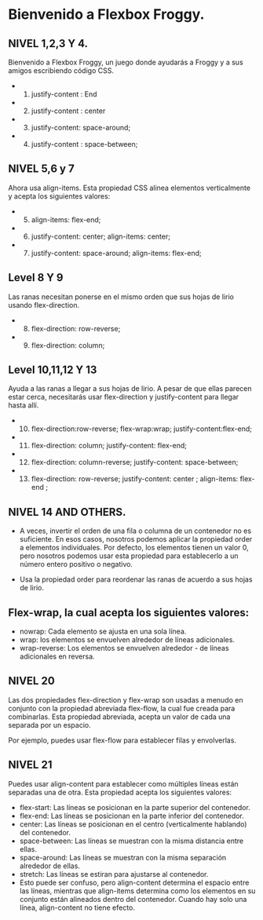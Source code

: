 # Bienvenido a Flexbox Froggy.

## NIVEL 1,2,3 Y 4.

Bienvenido a Flexbox Froggy, un juego donde ayudarás a Froggy y a sus amigos escribiendo código CSS.

- 1. justify-content : End
- 2. justify-content : center
- 3. justify-content: space-around;
- 4. justify-content : space-between;


## NIVEL 5,6 y 7

Ahora usa align-items. Esta propiedad CSS alinea elementos verticalmente y acepta los siguientes valores:

- 5. align-items: flex-end;
- 6. justify-content: center;
  align-items: center;
- 7. justify-content: space-around;
  align-items: flex-end;


## Level 8 Y 9

Las ranas necesitan ponerse en el mismo orden que sus hojas de lirio usando flex-direction.

- 8. flex-direction: row-reverse;
- 9. flex-direction: column;

## Level 10,11,12 Y 13

Ayuda a las ranas a llegar a sus hojas de lirio. A pesar de que ellas parecen estar cerca, necesitarás usar flex-direction y justify-content para llegar hasta allí.

- 10. flex-direction:row-reverse;
  flex-wrap:wrap;
  justify-content:flex-end;
- 11. flex-direction: column;
  justify-content: flex-end;
- 12. flex-direction: column-reverse;
  justify-content: space-between;
- 13. flex-direction: row-reverse;
  justify-content: center ;
  align-items: flex-end ;


## NIVEL 14 AND OTHERS.

- A veces, invertir el orden de una fila o columna de un contenedor no es suficiente. En esos casos, nosotros podemos aplicar la propiedad order a elementos individuales. Por defecto, los elementos tienen un valor 0, pero nosotros podemos usar esta propiedad para establecerlo a un número entero positivo o negativo.

- Usa la propiedad order para reordenar las ranas de acuerdo a sus hojas de lirio.

## Flex-wrap, la cual acepta los siguientes valores:

- nowrap: Cada elemento se ajusta en una sola línea.
- wrap: los elementos se envuelven alrededor de líneas adicionales.
- wrap-reverse: Los elementos se envuelven alrededor - de líneas adicionales en reversa.


## NIVEL 20

Las dos propiedades flex-direction y flex-wrap son usadas a menudo en conjunto con la propiedad abreviada flex-flow, la cual fue creada para combinarlas. Esta propiedad abreviada, acepta un valor de cada una separada por un espacio.

Por ejemplo, puedes usar flex-flow para establecer filas y envolverlas.

## NIVEL 21

Puedes usar align-content para establecer como múltiples líneas están separadas una de otra. Esta propiedad acepta los siguientes valores:

- flex-start: Las líneas se posicionan en la parte superior del contenedor.
- flex-end: Las líneas se posicionan en la parte inferior del contenedor.
- center: Las líneas se posicionan en el centro (verticalmente hablando) del contenedor.
- space-between: Las líneas se muestran con la misma distancia entre ellas.
- space-around: Las líneas se muestran con la misma separación alrededor de ellas.
- stretch: Las líneas se estiran para ajustarse al contenedor.
- Esto puede ser confuso, pero align-content determina el espacio entre las líneas, mientras que align-items determina como los elementos en su conjunto están alineados dentro del contenedor. Cuando hay solo una línea, align-content no tiene efecto.


